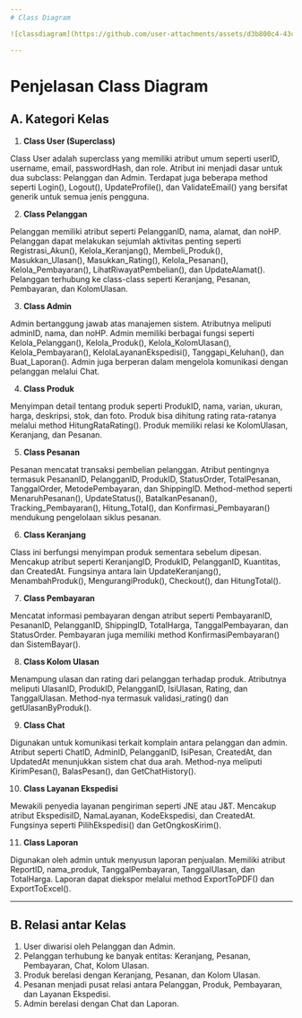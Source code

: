 ```yaml
---
# Class Diagram 

![classdiagram](https://github.com/user-attachments/assets/d3b800c4-43ca-4600-b266-43069243c24d)

---
```

# Penjelasan Class Diagram

## A. **Kategori Kelas**
1. **Class User (Superclass)**

Class User adalah superclass yang memiliki atribut umum seperti userID, username, email, passwordHash, dan role. Atribut ini menjadi dasar untuk dua subclass: Pelanggan dan Admin. Terdapat juga beberapa method seperti Login(), Logout(), UpdateProfile(), dan ValidateEmail() yang bersifat generik untuk semua jenis pengguna.

2. **Class Pelanggan**

Pelanggan memiliki atribut seperti PelangganID, nama, alamat, dan noHP. Pelanggan dapat melakukan sejumlah aktivitas penting seperti Registrasi_Akun(), Kelola_Keranjang(), Membeli_Produk(), Masukkan_Ulasan(), Masukkan_Rating(), Kelola_Pesanan(), Kelola_Pembayaran(), LihatRiwayatPembelian(), dan UpdateAlamat(). Pelanggan terhubung ke class-class seperti Keranjang, Pesanan, Pembayaran, dan KolomUlasan.

3. **Class Admin**

Admin bertanggung jawab atas manajemen sistem. Atributnya meliputi adminID, nama, dan noHP. Admin memiliki berbagai fungsi seperti Kelola_Pelanggan(), Kelola_Produk(), Kelola_KolomUlasan(), Kelola_Pembayaran(), KelolaLayananEkspedisi(), Tanggapi_Keluhan(), dan Buat_Laporan(). Admin juga berperan dalam mengelola komunikasi dengan pelanggan melalui Chat.

4. **Class Produk**

Menyimpan detail tentang produk seperti ProdukID, nama, varian, ukuran, harga, deskripsi, stok, dan foto. Produk bisa dihitung rating rata-ratanya melalui method HitungRataRating(). Produk memiliki relasi ke KolomUlasan, Keranjang, dan Pesanan.

5. **Class Pesanan**

Pesanan mencatat transaksi pembelian pelanggan. Atribut pentingnya termasuk PesananID, PelangganID, ProdukID, StatusOrder, TotalPesanan, TanggalOrder, MetodePembayaran, dan ShippingID. Method-method seperti MenaruhPesanan(), UpdateStatus(), BatalkanPesanan(), Tracking_Pembayaran(), Hitung_Total(), dan Konfirmasi_Pembayaran() mendukung pengelolaan siklus pesanan.

6. **Class Keranjang**

Class ini berfungsi menyimpan produk sementara sebelum dipesan. Mencakup atribut seperti KeranjangID, ProdukID, PelangganID, Kuantitas, dan CreatedAt. Fungsinya antara lain UpdateKeranjang(), MenambahProduk(), MengurangiProduk(), Checkout(), dan HitungTotal().

7. **Class Pembayaran**

Mencatat informasi pembayaran dengan atribut seperti PembayaranID, PesananID, PelangganID, ShippingID, TotalHarga, TanggalPembayaran, dan StatusOrder. Pembayaran juga memiliki method KonfirmasiPembayaran() dan SistemBayar().

8. **Class Kolom Ulasan**

Menampung ulasan dan rating dari pelanggan terhadap produk. Atributnya meliputi UlasanID, ProdukID, PelangganID, IsiUlasan, Rating, dan TanggalUlasan. Method-nya termasuk validasi_rating() dan getUlasanByProduk().

9. **Class Chat**

Digunakan untuk komunikasi terkait komplain antara pelanggan dan admin. Atribut seperti ChatID, AdminID, PelangganID, IsiPesan, CreatedAt, dan UpdatedAt menunjukkan sistem chat dua arah. Method-nya meliputi KirimPesan(), BalasPesan(), dan GetChatHistory().

10. **Class Layanan Ekspedisi**

Mewakili penyedia layanan pengiriman seperti JNE atau J&T. Mencakup atribut EkspedisiID, NamaLayanan, KodeEkspedisi, dan CreatedAt. Fungsinya seperti PilihEkspedisi() dan GetOngkosKirim().

11. **Class Laporan**

Digunakan oleh admin untuk menyusun laporan penjualan. Memiliki atribut ReportID, nama_produk, TanggalPembayaran, TanggalUlasan, dan TotalHarga. Laporan dapat diekspor melalui method ExportToPDF() dan ExportToExcel().

---
## B. **Relasi antar Kelas**
1. User diwarisi oleh Pelanggan dan Admin.
2. Pelanggan terhubung ke banyak entitas: Keranjang, Pesanan, Pembayaran, Chat, Kolom Ulasan.
3. Produk berelasi dengan Keranjang, Pesanan, dan Kolom Ulasan.
4. Pesanan menjadi pusat relasi antara Pelanggan, Produk, Pembayaran, dan Layanan Ekspedisi.
5. Admin berelasi dengan Chat dan Laporan.
